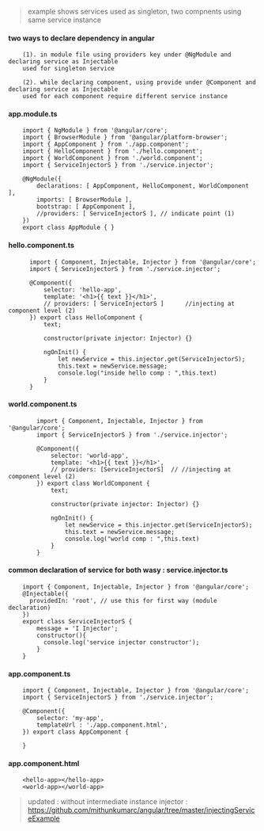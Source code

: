> example shows services used as singleton, two compnents using same service instance 

#### two ways to declare dependency in angular

        (1). in module file using providers key under @NgModule and declaring service as Injectable  
        used for singleton service
        
        (2). while declaring component, using provide under @Component and declaring service as Injectable  
        used for each component require different service instance
        
        
        
#### app.module.ts 

        import { NgModule } from '@angular/core';
        import { BrowserModule } from '@angular/platform-browser';
        import { AppComponent } from './app.component';
        import { HelloComponent } from './hello.component';
        import { WorldComponent } from './world.component';
        import { ServiceInjectorS } from './service.injector';

        @NgModule({
            declarations: [ AppComponent, HelloComponent, WorldComponent ],
            imports: [ BrowserModule ],
            bootstrap: [ AppComponent ],
            //providers: [ ServiceInjectorS ], // indicate point (1)
        })
        export class AppModule { }
         
#### hello.component.ts   

          import { Component, Injectable, Injector } from '@angular/core';
          import { ServiceInjectorS } from './service.injector';

          @Component({
              selector: 'hello-app', 
              template: '<h1>{{ text }}</h1>',
              // providers: [ ServiceInjectorS ]      //injecting at component level (2)
          }) export class HelloComponent {
              text;

              constructor(private injector: Injector) {}

              ngOnInit() {
                  let newService = this.injector.get(ServiceInjectorS);
                  this.text = newService.message;
                  console.log("inside hello comp : ",this.text)
              } 
          }
          
#### world.component.ts

            import { Component, Injectable, Injector } from '@angular/core';
            import { ServiceInjectorS } from './service.injector';

            @Component({
                selector: 'world-app', 
                template: '<h1>{{ text }}</h1>',
                // providers: [ServiceInjectorS]  // //injecting at component level (2)
            }) export class WorldComponent {
                text;

                constructor(private injector: Injector) {}

                ngOnInit() {
                    let newService = this.injector.get(ServiceInjectorS);
                    this.text = newService.message;
                    console.log("world comp : ",this.text)
                } 
            }
            
#### common declaration of service for both wasy : service.injector.ts

        import { Component, Injectable, Injector } from '@angular/core';
        @Injectable({
          providedIn: 'root', // use this for first way (module declaration) 
        })
        export class ServiceInjectorS {
            message = 'I Injector';
            constructor(){
              console.log('service injector constructor');
            }
        }
                     
            
#### app.component.ts

        import { Component, Injectable, Injector } from '@angular/core';
        import { ServiceInjectorS } from './service.injector';

        @Component({
            selector: 'my-app', 
            templateUrl : './app.component.html',
        }) export class AppComponent {

        }

#### app.component.html

        <hello-app></hello-app>
        <world-app></world-app>


> updated : without intermediate instance injector : https://github.com/mithunkumarc/angular/tree/master/injectingServiceExample
